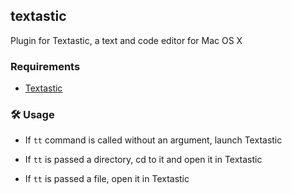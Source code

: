 ## textastic

Plugin for Textastic, a text and code editor for Mac OS X

### Requirements

 * [Textastic](https://www.textasticapp.com/mac.html)

### 🛠️ Usage

 * If `tt` command is called without an argument, launch Textastic

 * If `tt` is passed a directory, cd to it and open it in Textastic

 * If `tt` is passed a file, open it in Textastic
